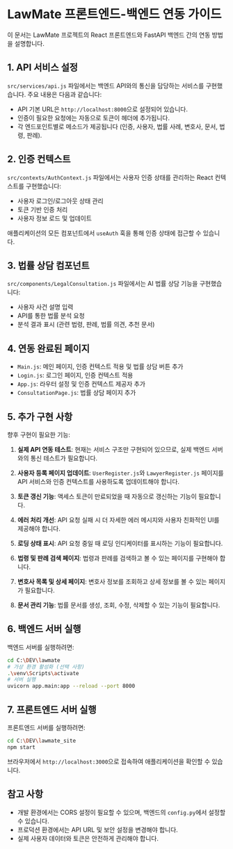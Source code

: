 # LawMate 프론트엔드-백엔드 연동 가이드

이 문서는 LawMate 프로젝트의 React 프론트엔드와 FastAPI 백엔드 간의 연동 방법을 설명합니다.

## 1. API 서비스 설정

`src/services/api.js` 파일에서는 백엔드 API와의 통신을 담당하는 서비스를 구현했습니다. 주요 내용은 다음과 같습니다:

- API 기본 URL은 `http://localhost:8000`으로 설정되어 있습니다.
- 인증이 필요한 요청에는 자동으로 토큰이 헤더에 추가됩니다.
- 각 엔드포인트별로 메소드가 제공됩니다 (인증, 사용자, 법률 사례, 변호사, 문서, 법령, 판례).

## 2. 인증 컨텍스트

`src/contexts/AuthContext.js` 파일에서는 사용자 인증 상태를 관리하는 React 컨텍스트를 구현했습니다:

- 사용자 로그인/로그아웃 상태 관리
- 토큰 기반 인증 처리
- 사용자 정보 로드 및 업데이트

애플리케이션의 모든 컴포넌트에서 `useAuth` 훅을 통해 인증 상태에 접근할 수 있습니다.

## 3. 법률 상담 컴포넌트

`src/components/LegalConsultation.js` 파일에서는 AI 법률 상담 기능을 구현했습니다:

- 사용자 사건 설명 입력
- API를 통한 법률 분석 요청
- 분석 결과 표시 (관련 법령, 판례, 법률 의견, 추천 문서)

## 4. 연동 완료된 페이지

- `Main.js`: 메인 페이지, 인증 컨텍스트 적용 및 법률 상담 버튼 추가
- `Login.js`: 로그인 페이지, 인증 컨텍스트 적용
- `App.js`: 라우터 설정 및 인증 컨텍스트 제공자 추가
- `ConsultationPage.js`: 법률 상담 페이지 추가

## 5. 추가 구현 사항

향후 구현이 필요한 기능:

1. **실제 API 연동 테스트**: 현재는 서비스 구조만 구현되어 있으므로, 실제 백엔드 서버와의 통신 테스트가 필요합니다.

2. **사용자 등록 페이지 업데이트**: `UserRegister.js`와 `LawyerRegister.js` 페이지를 API 서비스와 인증 컨텍스트를 사용하도록 업데이트해야 합니다.

3. **토큰 갱신 기능**: 액세스 토큰이 만료되었을 때 자동으로 갱신하는 기능이 필요합니다.

4. **에러 처리 개선**: API 요청 실패 시 더 자세한 에러 메시지와 사용자 친화적인 UI를 제공해야 합니다.

5. **로딩 상태 표시**: API 요청 중일 때 로딩 인디케이터를 표시하는 기능이 필요합니다.

6. **법령 및 판례 검색 페이지**: 법령과 판례를 검색하고 볼 수 있는 페이지를 구현해야 합니다.

7. **변호사 목록 및 상세 페이지**: 변호사 정보를 조회하고 상세 정보를 볼 수 있는 페이지가 필요합니다.

8. **문서 관리 기능**: 법률 문서를 생성, 조회, 수정, 삭제할 수 있는 기능이 필요합니다.

## 6. 백엔드 서버 실행

백엔드 서버를 실행하려면:

```bash
cd C:\DEV\lawmate
# 가상 환경 활성화 (선택 사항)
.\venv\Scripts\activate
# 서버 실행
uvicorn app.main:app --reload --port 8000
```

## 7. 프론트엔드 서버 실행

프론트엔드 서버를 실행하려면:

```bash
cd C:\DEV\lawmate_site
npm start
```

브라우저에서 `http://localhost:3000`으로 접속하여 애플리케이션을 확인할 수 있습니다.

## 참고 사항

- 개발 환경에서는 CORS 설정이 필요할 수 있으며, 백엔드의 `config.py`에서 설정할 수 있습니다.
- 프로덕션 환경에서는 API URL 및 보안 설정을 변경해야 합니다.
- 실제 사용자 데이터와 토큰은 안전하게 관리해야 합니다.